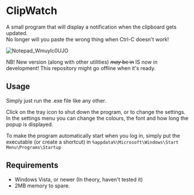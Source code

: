# ClipWatch
A small program that will display a notification when the clipboard gets updated.\
No longer will you paste the wrong thing when Ctrl-C doesn't work!

![Notepad_Wmuylc0UJO](https://user-images.githubusercontent.com/91881038/169825875-4dfb351c-7321-4439-add4-a444c5ec2baf.gif)

NB! New version (along with other utilities) ~~*may* be in~~ IS now in development! This repository might go offline when it's ready.

## Usage
Simply just run the .exe file like any other.

Click on the tray icon to shut down the program, or to change the settings.\
In the settings menu you can change the colours, the font and how long the popup is displayed.

To make the program automatically start when you log in, simply put the executable (or create a shortcut) in `%appdata%\Microsoft\Windows\Start Menu\Programs\Startup`

## Requirements
- Windows Vista, or newer (In theory, haven't tested it)
- 2MB memory to spare.
